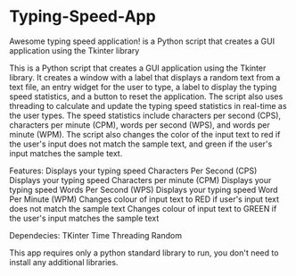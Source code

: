 # Typing-Speed-App
Awesome typing speed application! is a Python script that creates a GUI application using the Tkinter library

This is a Python script that creates a GUI application using the Tkinter library. 
It creates a window with a label that displays a random text from a text file, 
an entry widget for the user to type, a label to display the typing speed statistics, 
and a button to reset the application. The script also uses threading to calculate and 
update the typing speed statistics in real-time as the user types. 
The speed statistics include characters per second (CPS), characters per minute (CPM), 
words per second (WPS), and words per minute (WPM). 
The script also changes the color of the input text to red if the user's 
input does not match the sample text, and green if the user's input matches the sample text.

Features:
Displays your typing speed Characters Per Second (CPS)
Displays your typing speed Characters per minute (CPM)
Displays your typing speed Words Per Second (WPS)
Displays your typing speed Word Per Minute (WPM)
Changes colour of input text to RED if user's input text does not match the sample text
Changes colour of input text to GREEN if the user's input matches the sample text

Dependecies:
TKinter
Time
Threading
Random

This app requires only a python standard library to run, you don't need to install any additional libraries.


